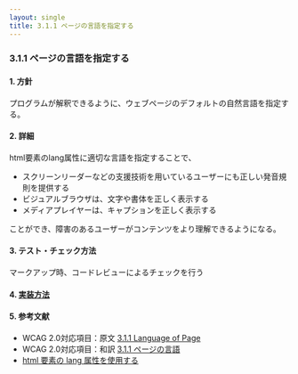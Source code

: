 ```yaml
---
layout: single
title: 3.1.1 ページの言語を指定する
---
```


### 3.1.1 ページの言語を指定する

#### 1. 方針

プログラムが解釈できるように、ウェブページのデフォルトの自然言語を指定する。

#### 2. 詳細
html要素のlang属性に適切な言語を指定することで、

- スクリーンリーダーなどの支援技術を用いているユーザーにも正しい発音規則を提供する
- ビジュアルブラウザは、文字や書体を正しく表示する
- メディアプレイヤーは、キャプションを正しく表示する

ことができ、障害のあるユーザーがコンテンツをより理解できるようになる。

#### 3. テスト・チェック方法

マークアップ時、コードレビューによるチェックを行う

#### 4. [実装方法](/a11y-guidelines/src/html/3/1/1)

#### 5. 参考文献

- WCAG 2.0対応項目：原文 [3.1.1 Language of Page](https://www.w3.org/TR/2008/REC-WCAG20-20081211/#meaning-doc-lang-id)
- WCAG 2.0対応項目：和訳 [3.1.1 ページの言語](https://waic.jp/docs/WCAG20/Overview.html#meaning-doc-lang-id)
- [html 要素の lang 属性を使用する](https://waic.jp/docs/WCAG-TECHS/H57.html)
